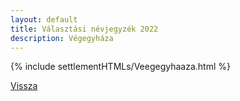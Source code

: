 ```yaml
---
layout: default
title: Választási névjegyzék 2022
description: Végegyháza
---
```


{% include settlementHTMLs/Veegegyhaaza.html %}

[Vissza](./)